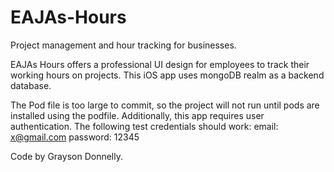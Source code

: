 # EAJAs-Hours

Project management and hour tracking for businesses.

EAJAs Hours offers a professional UI design for employees to track their working hours on projects. This iOS app uses 
mongoDB realm as a backend database.

The Pod file is too large to commit, so the project will not run until pods are installed using the podfile. Additionally,
this app requires user authentication. The following test credentials should work:
email: x@gmail.com
password: 12345

Code by Grayson Donnelly.
